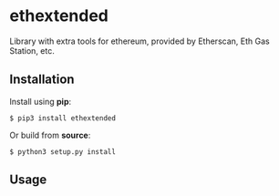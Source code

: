 # ethextended
Library with extra tools for ethereum, provided by Etherscan, Eth Gas Station, etc.


## Installation
Install using **pip**:
```shell
$ pip3 install ethextended
```
Or build from **source**:
```shell
$ python3 setup.py install
```

## Usage
